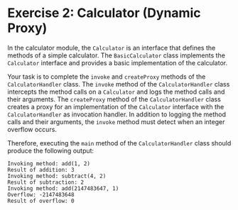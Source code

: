 # Exercise 2: Calculator (Dynamic Proxy)

In the calculator module, the `Calculator` is an interface that defines the methods of a simple calculator.
The `BasicCalculator` class implements the `Calculator` interface and provides a basic implementation of the calculator.

Your task is to complete the `invoke` and `createProxy` methods of the `CalculatorHandler` class.
The `invoke` method of the `CalculatorHandler` class intercepts the method calls on a `Calculator` and logs the method calls and their arguments.
The `createProxy` method of the `CalculatorHandler` class creates a proxy for an implementation of the `Calculator` interface with the `CalculatorHandler` as invocation handler.
In addition to logging the method calls and their arguments, the `invoke` method must detect when an integer overflow occurs.

Therefore, executing the `main` method of the `CalculatorHandler` class should produce the following output:

```
Invoking method: add(1, 2)
Result of addition: 3
Invoking method: subtract(4, 2)
Result of subtraction: 2
Invoking method: add(2147483647, 1)
Overflow: -2147483648
Result of overflow: 0
```
